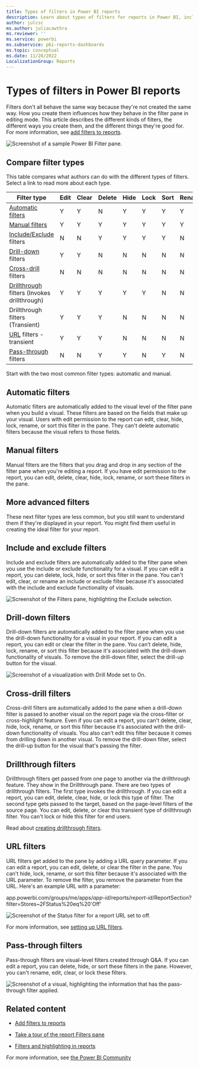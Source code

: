 ```yaml
---
title: Types of filters in Power BI reports
description: Learn about types of filters for reports in Power BI, including the page filter, the visualization filter, and the report filter.
author: julcsc
ms.author: juliacawthra
ms.reviewer: ''
ms.service: powerbi
ms.subservice: pbi-reports-dashboards
ms.topic: conceptual
ms.date: 11/28/2022
LocalizationGroup: Reports
---
```

# Types of filters in Power BI reports

Filters don't all behave the same way because they're not created the same way. How you create them influences how they behave in the filter pane in editing mode. This article describes the different kinds of filters, the different ways you create them, and the different things they're good for. For more information, see [add filters to reports](power-bi-report-add-filter.md).

![Screenshot of a sample Power BI Filter pane.](media/power-bi-report-filter-types/power-bi-filter-pane.png)

## Compare filter types

This table compares what authors can do with the different types of filters. Select a link to read more about each type.

| Filter type | Edit | Clear | Delete | Hide | Lock | Sort | Rename |
|----|----|----|----|----|----|----|----|
| [Automatic filters](#automatic-filters) | Y | Y | N | Y | Y | Y | Y |
| [Manual filters](#manual-filters) | Y | Y | Y | Y | Y | Y | Y |
| [Include/Exclude](#include-and-exclude-filters) filters | N | N | Y | Y | Y | Y | N |
| [Drill-down](#drill-down-filters) filters | Y | Y | N | N | N | N | N |
| [Cross-drill](#cross-drill-filters) filters | N | N | N | N | N | N | N |
| [Drillthrough](#drillthrough-filters) filters (Invokes drillthrough) | Y | Y | Y | Y | Y | N | N |
| Drillthrough filters (Transient) | Y | Y | Y | N | N | N | N |
| [URL](#url-filters) filters - transient | Y | Y | Y | N | N | N | N |
| [Pass-through](#pass-through-filters) filters | N | N | Y | Y | N | Y | N |

Start with the two most common filter types: automatic and manual.

## Automatic filters

Automatic filters are automatically added to the visual level of the filter pane when you build a visual. These filters are based on the fields that make up your visual. Users with edit permission to the report can edit, clear, hide, lock, rename, or sort this filter in the pane. They can't delete automatic filters because the visual refers to those fields.

## Manual filters

Manual filters are the filters that you drag and drop in any section of the filter pane when you're editing a report. If you have edit permission to the report, you can edit, delete, clear, hide, lock, rename, or sort these filters in the pane.

## More advanced filters

These next filter types are less common, but you still want to understand them if they're displayed in your report. You might find them useful in creating the ideal filter for your report.

## Include and exclude filters

Include and exclude filters are automatically added to the filter pane when you use the include or exclude functionality for a visual. If you can edit a report, you can delete, lock, hide, or sort this filter in the pane. You can't edit, clear, or rename an include or exclude filter because it's associated with the include and exclude functionality of visuals.

![Screenshot of the Filters pane, highlighting the Exclude selection.](media/power-bi-report-filter-types/power-bi-filters-exclude.png)

## Drill-down filters

Drill-down filters are automatically added to the filter pane when you use the drill-down functionality for a visual in your report. If you can edit a report, you can edit or clear the filter in the pane. You can't delete, hide, lock, rename, or sort this filter because it's associated with the drill-down functionality of visuals. To remove the drill-down filter, select the drill-up button for the visual.

![Screenshot of a visualization with Drill Mode set to On.](media/power-bi-report-filter-types/power-bi-filters-drill-down.png)

## Cross-drill filters

Cross-drill filters are automatically added to the pane when a drill-down filter is passed to another visual on the report page via the cross-filter or cross-highlight feature. Even if you can edit a report, you can't delete, clear, hide, lock, rename, or sort this filter because it's associated with the drill-down functionality of visuals. You also can't edit this filter because it comes from drilling down in another visual. To remove the drill-down filter, select the drill-up button for the visual that's passing the filter.

## Drillthrough filters

Drillthrough filters get passed from one page to another via the drillthrough feature. They show in the Drillthrough pane. There are two types of drillthrough filters. The first type invokes the drillthrough. If you can edit a report, you can edit, delete, clear, hide, or lock this type of filter. The second type gets passed to the target, based on the page-level filters of the source page. You can edit, delete, or clear this transient type of drillthrough filter. You can't lock or hide this filter for end users.

Read about [creating drillthrough filters](desktop-drillthrough.md).

## URL filters

URL filters get added to the pane by adding a URL query parameter. If you can edit a report, you can edit, delete, or clear the filter in the pane. You can't hide, lock, rename, or sort this filter because it's associated with the URL parameter. To remove the filter, you remove the parameter from the URL. Here's an example URL with a parameter:

app.powerbi.com/groups/me/apps/*app-id*/reports/*report-id*/ReportSection?filter=Stores~2FStatus%20eq%20'Off'

![Screenshot of the Status filter for a report URL set to off.](media/power-bi-report-filter-types/power-bi-filter-url.png)

For more information, see [setting up URL filters](../collaborate-share/service-url-filters.md).

## Pass-through filters

Pass-through filters are visual-level filters created through Q&A. If you can edit a report, you can delete, hide, or sort these filters in the pane. However, you can't rename, edit, clear, or lock these filters.

![Screenshot of a visual, highlighting the information that has the pass-through filter applied.](media/power-bi-report-filter-types/power-bi-filters-qna.png)

## Related content

- [Add filters to reports](power-bi-report-add-filter.md)

- [Take a tour of the report Filters pane](../consumer/end-user-report-filter.md)

- [Filters and highlighting in reports](power-bi-reports-filters-and-highlighting.md)

For more information, see [the Power BI Community](https://community.powerbi.com/)
